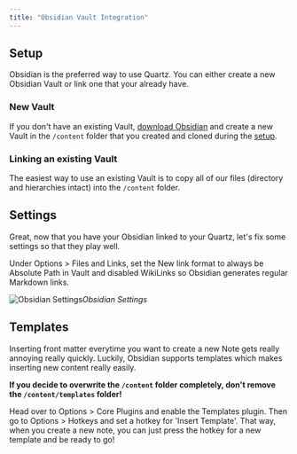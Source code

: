 ```yaml
---
title: "Obsidian Vault Integration"
---
```


## Setup
Obsidian is the preferred way to use Quartz. You can either create a new Obsidian Vault or link one that your already have.

### New Vault
If you don't have an existing Vault, [download Obsidian](https://obsidian.md/) and create a new Vault in the `/content` folder that you created and cloned during the [setup](notes/setup.md).

### Linking an existing Vault
The easiest way to use an existing Vault is to copy all of our files (directory and hierarchies intact) into the `/content` folder.

## Settings
Great, now that you have your Obsidian linked to your Quartz, let's fix some settings so that they play well.

Under Options > Files and Links, set the New link format to always be Absolute Path in Vault and disabled WikiLinks so Obsidian generates regular Markdown links.

![Obsidian Settings](/notes/images/obsidian-settings.png)*Obsidian Settings*

## Templates
Inserting front matter everytime you want to create a new Note gets really annoying really quickly. Luckily, Obsidian supports templates which makes inserting new content really easily.

**If you decide to overwrite the `/content` folder completely, don't remove the `/content/templates` folder!**

Head over to Options > Core Plugins and enable the Templates plugin. Then go to Options > Hotkeys and set a hotkey for 'Insert Template'. That way, when you create a new note, you can just press the hotkey for a new template and be ready to go!